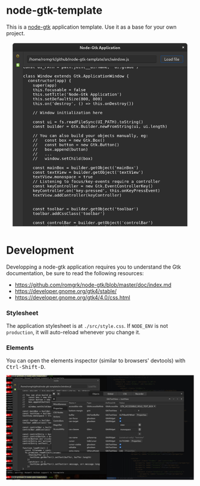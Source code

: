 
# node-gtk-template

This is a [node-gtk](https://github.com/romgrk/node-gtk) application template. Use it as a base for your own project.

<p align="center">
  <img src="./static/demo.png" height="500" />
</p>

# Development

Developping a node-gtk application requires you to understand the Gtk documentation,
be sure to read the following resources:
 - https://github.com/romgrk/node-gtk/blob/master/doc/index.md
 - https://developer.gnome.org/gtk4/stable/
 - https://developer.gnome.org/gtk4/4.0/css.html

### Stylesheet

The application stylesheet is at `./src/style.css`. If `NODE_ENV` is not `production`,
it will auto-reload whenever you change it.

### Elements

You can open the elements inspector (similar to browsers' devtools) with <kbd>Ctrl-Shift-D</kbd>.

<p align="center">
  <img src="./static/inspector.png" />
</p>
